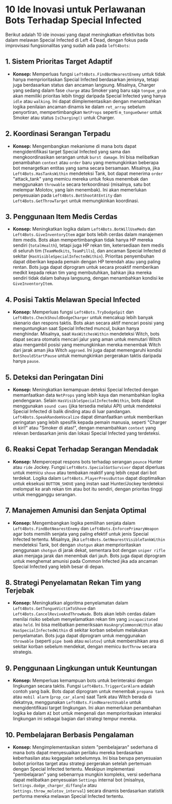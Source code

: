 # 10 Ide Inovasi untuk Perlawanan Bots Terhadap Special Infected

Berikut adalah 10 ide inovasi yang dapat meningkatkan efektivitas bots dalam melawan Special Infected di Left 4 Dead, dengan fokus pada improvisasi fungsionalitas yang sudah ada pada `left4bots`:

## 1. Sistem Prioritas Target Adaptif
*   **Konsep:** Memperluas fungsi `Left4Bots.FindBotNearestEnemy` untuk tidak hanya memprioritaskan Special Infected berdasarkan jenisnya, tetapi juga berdasarkan status dan ancaman langsung. Misalnya, Charger yang sedang dalam fase `charge` atau Smoker yang baru saja `tongue_grab` akan memiliki prioritas lebih tinggi daripada Special Infected yang hanya `idle` atau `walking`. Ini dapat diimplementasikan dengan menambahkan logika penilaian ancaman dinamis ke dalam `ret_array` sebelum penyortiran, mempertimbangkan `NetProps` seperti `m_tongueOwner` untuk Smoker atau status `IsCharging()` untuk Charger.

## 2. Koordinasi Serangan Terpadu
*   **Konsep:** Mengembangkan mekanisme di mana bots dapat mengidentifikasi target Special Infected yang sama dan mengkoordinasikan serangan untuk `burst damage`. Ini bisa melibatkan penambahan `context` atau `order` baru yang memungkinkan beberapa bot menargetkan entitas yang sama secara bersamaan. Misalnya, jika `Left4Bots.HasTanksWithin` mendeteksi Tank, bot dapat menerima `order` "attack_tank" yang memicu mereka untuk fokus menembak dan menggunakan `throwable` secara terkoordinasi (misalnya, satu bot melempar Molotov, yang lain menembak). Ini akan memerlukan penyesuaian pada `Left4Bots.BotShootAtEntity` dan `Left4Bots.GetThrowTarget` untuk memungkinkan koordinasi.

## 3. Penggunaan Item Medis Cerdas
*   **Konsep:** Meningkatkan logika dalam `Left4Bots.BotWillUseMeds` dan `Left4Bots.GiveInventoryItem` agar bots lebih cerdas dalam manajemen item medis. Bots akan mempertimbangkan tidak hanya HP mereka sendiri (`totalHealth`), tetapi juga HP rekan tim, ketersediaan item medis di seluruh tim (`TeamMedkits`, `TeamPills`), dan ancaman Special Infected di sekitar (`HasVisibleSpecialInfectedWithin`). Prioritas penyembuhan dapat diberikan kepada pemain dengan HP terendah atau yang paling rentan. Bots juga dapat diprogram untuk secara proaktif memberikan medkit kepada rekan tim yang membutuhkan, bahkan jika mereka sendiri tidak dalam bahaya langsung, dengan menambahkan kondisi ke `GiveInventoryItem`.

## 4. Posisi Taktis Melawan Special Infected
*   **Konsep:** Memperluas fungsi `Left4Bots.TryDodgeSpit` dan `Left4Bots.CheckShouldDodgeCharger` untuk mencakup lebih banyak skenario dan respons taktis. Bots akan secara aktif mencari posisi yang menguntungkan saat Special Infected muncul, bukan hanya menghindar. Misalnya, saat `HasWitchesWithin` mendeteksi Witch, bots dapat secara otomatis mencari jalur yang aman untuk memutari Witch atau mengambil posisi yang memungkinkan mereka menembak Witch dari jarak aman jika Witch `aggroed`. Ini juga dapat memengaruhi kondisi `BotShouldStartPause` untuk memungkinkan pergerakan taktis daripada hanya `pause`.

## 5. Deteksi dan Peringatan Dini
*   **Konsep:** Meningkatkan kemampuan deteksi Special Infected dengan memanfaatkan data `NetProps` yang lebih kaya dan menambahkan logika pendengaran. Selain `HasVisibleSpecialInfectedWithin`, bots dapat menggunakan `sound cues` (jika tersedia melalui API) untuk mendeteksi Special Infected di balik dinding atau di luar pandangan. `Left4Bots.SpeakRandomVocalize` dapat dimanfaatkan untuk memberikan peringatan yang lebih spesifik kepada pemain manusia, seperti "Charger di kiri!" atau "Smoker di atas!", dengan menambahkan `context` yang relevan berdasarkan jenis dan lokasi Special Infected yang terdeteksi.

## 6. Reaksi Cepat Terhadap Serangan Mendadak
*   **Konsep:** Mempercepat respons bots terhadap serangan `pounce` Hunter atau `ride` Jockey. Fungsi `Left4Bots.SpecialGotSurvivor` dapat diperluas untuk memicu `shove` atau tembakan reaktif yang lebih cepat dari bot terdekat. Logika dalam `Left4Bots.PlayerPressButton` dapat dioptimalkan untuk eksekusi `BUTTON_SHOVE` yang instan saat Hunter/Jockey terdeteksi melompat ke arah rekan tim atau bot itu sendiri, dengan prioritas tinggi untuk mengganggu serangan.

## 7. Manajemen Amunisi dan Senjata Optimal
*   **Konsep:** Mengembangkan logika pemilihan senjata dalam `Left4Bots.FindBotNearestEnemy` dan `Left4Bots.EnforcePrimaryWeapon` agar bots memilih senjata yang paling efektif untuk jenis Special Infected tertentu. Misalnya, jika `Left4Bots.GetNearestVisibleTankWithin` mendeteksi Tank, bot dengan `shotgun` akan memprioritaskan penggunaan `shotgun` di jarak dekat, sementara bot dengan `sniper rifle` akan menjaga jarak dan menembak dari jauh. Bots juga dapat diprogram untuk menghemat amunisi pada Common Infected jika ada ancaman Special Infected yang lebih besar di depan.

## 8. Strategi Penyelamatan Rekan Tim yang Terjebak
*   **Konsep:** Meningkatkan algoritma penyelamatan dalam `Left4Bots.GetTongueVictimToShove` dan `Left4Bots.CancelReviveAndThrowNade`. Bots akan lebih cerdas dalam menilai risiko sebelum menyelamatkan rekan tim yang `incapacitated` atau `held`. Ini bisa melibatkan pemeriksaan `HasAngryCommonsWithin` atau `HasSpecialInfectedWithin` di sekitar korban sebelum melakukan penyelamatan. Bots juga dapat diprogram untuk menggunakan `throwable` (seperti `pipe bomb` atau `molotov`) untuk membersihkan area di sekitar korban sebelum mendekat, dengan memicu `BotThrow` secara strategis.

## 9. Penggunaan Lingkungan untuk Keuntungan
*   **Konsep:** Memperluas kemampuan bots untuk berinteraksi dengan lingkungan secara taktis. Fungsi `Left4Bots.TriggerCarAlarm` adalah contoh yang baik. Bots dapat diprogram untuk menembak `propana tank` atau `mobil alarm` (`prop_car_alarm`) saat Tank atau Witch berada di dekatnya, menggunakan `Left4Bots.FindNearestUsable` untuk mengidentifikasi target lingkungan. Ini akan memerlukan penambahan logika ke dalam `AI` bot untuk mengenali dan memprioritaskan interaksi lingkungan ini sebagai bagian dari strategi tempur mereka.

## 10. Pembelajaran Berbasis Pengalaman
*   **Konsep:** Mengimplementasikan sistem "pembelajaran" sederhana di mana bots dapat menyesuaikan perilaku mereka berdasarkan keberhasilan atau kegagalan sebelumnya. Ini bisa berupa penyesuaian bobot prioritas target atau strategi pergerakan setelah pertemuan dengan Special Infected tertentu. Meskipun implementasi "pembelajaran" yang sebenarnya mungkin kompleks, versi sederhana dapat melibatkan penyesuaian `Settings` internal bot (misalnya, `Settings.dodge_charger_diffangle` atau `Settings.throw_molotov_interval`) secara dinamis berdasarkan statistik performa mereka melawan Special Infected tertentu.
